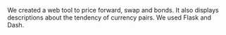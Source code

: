 We created a web tool to price forward, swap and bonds. It also displays descriptions about the tendency of currency pairs.
We used Flask and Dash.
